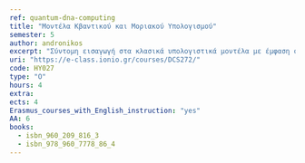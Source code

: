 ```yaml
---
ref: quantum-dna-computing
title: "Μοντέλα Κβαντικού και Μοριακού Υπολογισμού"
semester: 5
author: andronikos
excerpt: "Σύντομη εισαγωγή στα κλασικά υπολογιστικά μοντέλα με έμφαση στις μηχανές Turing. Εισαγωγή σε μη συμβατικά υπολογιστικά μοντέλα. Εισαγωγή στον μοριακό υπολογισμό. Το πείραμα του Adelman. Λύση δύσκολων προβλημάτων μέσω του DNA. Εισαγωγή στον Κβαντικό υπολογισμό. Βασικά στοιχεία κβαντομηχανικής σχετικά με την περιγραφή και τη λειτουργία ενός φυσικού κβαντικού συστήματος. Ο φορμαλισμός του Dirac. Οι αλγόριθμοι των Deutsch–Jozsa, του Simon, του Shor και του Grover. Προσομοίωση κβαντικών συστημάτων υπολογισμού στο Matlab. Ο υπολογιστής D-Wave Two™."
uri: "https://e-class.ionio.gr/courses/DCS272/"
code: ΗΥ027
type: "Ο"
hours: 4
extra: 
ects: 4
Erasmus_courses_with_English_instruction: "yes"
AA: 6
books:
  - isbn_960_209_816_3
  - isbn_978_960_7778_86_4
---
```


